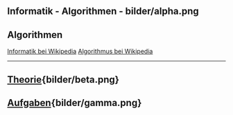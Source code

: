 
Informatik - Algorithmen - bilder/alpha.png
---
## Algorithmen

[Informatik bei Wikipedia](https://de.wikipedia.org/wiki/Informatik)
[Algorithmus bei Wikipedia](https://de.wikipedia.org/wiki/Algorithmus)

---
## [Theorie](theorie.md){bilder/beta.png}
## [Aufgaben](aufgaben.md){bilder/gamma.png}
